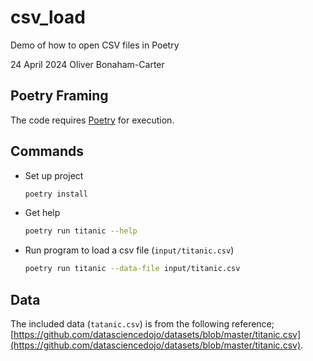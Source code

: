 # csv_load
Demo of how to open CSV files in Poetry

24 April 2024
Oliver Bonaham-Carter

## Poetry Framing

The code requires [Poetry](https://python-poetry.org/docs/) for execution.

## Commands

+ Set up project

    ``` bash
    poetry install
    ```

+ Get help

    ``` bash
    poetry run titanic --help 
    ```

+ Run program to load a csv file (`input/titanic.csv`)
    ``` bash
    poetry run titanic --data-file input/titanic.csv
    ```

## Data

The included data (`tatanic.csv`) is from the following reference; [https://github.com/datasciencedojo/datasets/blob/master/titanic.csv](https://github.com/datasciencedojo/datasets/blob/master/titanic.csv).